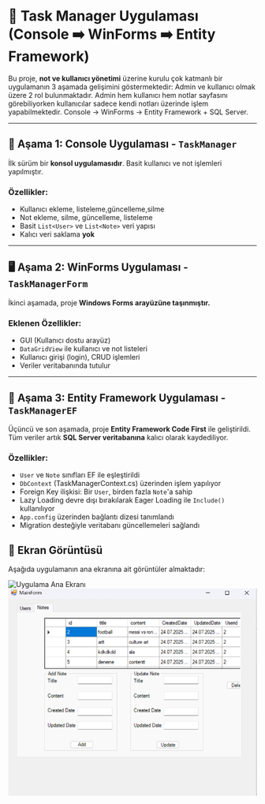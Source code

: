 # 📝 Task Manager Uygulaması (Console ➡️ WinForms ➡️ Entity Framework)

Bu proje, **not ve kullanıcı yönetimi** üzerine kurulu çok katmanlı bir uygulamanın 3 aşamada gelişimini göstermektedir: 
Admin ve kullanıcı olmak üzere 2 rol bulunmaktadır. Admin hem kullanıcı hem notlar sayfasını görebiliyorken kullanıcılar sadece kendi notları üzerinde işlem yapabilmektedir.
Console → WinForms → Entity Framework + SQL Server.

---

## 🚀 Aşama 1: Console Uygulaması - `TaskManager`
İlk sürüm bir **konsol uygulamasıdır**. Basit kullanıcı ve not işlemleri yapılmıştır.

### Özellikler:
- Kullanıcı ekleme, listeleme,güncelleme,silme
- Not ekleme, silme, güncelleme, listeleme
- Basit `List<User>` ve `List<Note>` veri yapısı
- Kalıcı veri saklama **yok** 

---

## 🖥️ Aşama 2: WinForms Uygulaması - `TaskManagerForm`
İkinci aşamada, proje **Windows Forms arayüzüne taşınmıştır.**

### Eklenen Özellikler:
- GUI (Kullanıcı dostu arayüz)
- `DataGridView` ile kullanıcı ve not listeleri
- Kullanıcı girişi (login), CRUD işlemleri
- Veriler veritabanında tutulur

---

## 🧠 Aşama 3: Entity Framework Uygulaması - `TaskManagerEF`
Üçüncü ve son aşamada, proje **Entity Framework Code First** ile geliştirildi.  
Tüm veriler artık **SQL Server veritabanına** kalıcı olarak kaydediliyor.

### Özellikler:
- `User` ve `Note` sınıfları EF ile eşleştirildi
- `DbContext` (TaskManagerContext.cs) üzerinden işlem yapılıyor
- Foreign Key ilişkisi: Bir `User`, birden fazla `Note`'a sahip
- Lazy Loading devre dışı bırakılarak Eager Loading ile `Include()` kullanılıyor
- `App.config` üzerinden bağlantı dizesi tanımlandı
- Migration desteğiyle veritabanı güncellemeleri sağlandı

## 📸 Ekran Görüntüsü

Aşağıda uygulamanın ana ekranına ait görüntüler almaktadır:

![Uygulama Ana Ekranı](<img width="1052" height="653" alt="Ekran görüntüsü 2025-07-26 145222" src="https://github.com/user-attachments/assets/9a07149c-83c9-4455-9903-2de641ae80ac" />
)
![Uygulama Ana Ekranı](image.png
)



